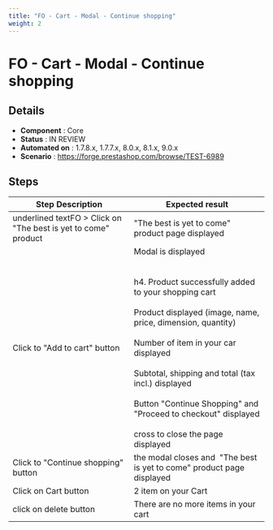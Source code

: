 ```yaml
---
title: "FO - Cart - Modal - Continue shopping"
weight: 2
---
```


# FO - Cart - Modal - Continue shopping
## Details
* **Component** : Core
* **Status** : IN REVIEW
* **Automated on** : 1.7.8.x, 1.7.7.x, 8.0.x, 8.1.x, 9.0.x
* **Scenario** : https://forge.prestashop.com/browse/TEST-6989

## Steps
| Step Description | Expected result |
| ----- | ----- |
| underlined textFO > Click on "The best is yet to come" product | "The best is yet to come" product page displayed |
| Click to "Add to cart" button | Modal is displayed<br><br> <br>h4. Product successfully added to your shopping cart<br><br>Product displayed (image, name, price, dimension, quantity)<br><br>Number of item in your car displayed<br><br>Subtotal, shipping and total (tax incl.) displayed<br><br>Button "Continue Shopping" and "Proceed to checkout" displayed<br><br>cross to close the page displayed |
| Click to "Continue shopping" button | the modal closes and  "The best is yet to come" product page displayed |
| Click on Cart button | 2 item on your Cart |
| click on delete button | There are no more items in your cart |
